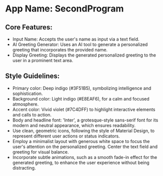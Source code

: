 # **App Name**: SecondProgram

## Core Features:

- Input Name: Accepts the user's name as input via a text field.
- AI Greeting Generator: Uses an AI tool to generate a personalized greeting that incorporates the provided name.
- Display Greeting: Displays the generated personalized greeting to the user in a prominent text area.

## Style Guidelines:

- Primary color: Deep indigo (#3F51B5), symbolizing intelligence and sophistication.
- Background color: Light indigo (#E8EAF6), for a calm and focused atmosphere.
- Accent color: Vivid violet (#7C4DFF) to highlight interactive elements and calls to action.
- Body and headline font: 'Inter', a grotesque-style sans-serif font for its modern and neutral appearance, which ensures readability.
- Use clean, geometric icons, following the style of Material Design, to represent different user actions or status indicators.
- Employ a minimalist layout with generous white space to focus the user's attention on the personalized greeting. Center the text field and greeting for visual balance.
- Incorporate subtle animations, such as a smooth fade-in effect for the generated greeting, to enhance the user experience without being distracting.